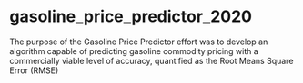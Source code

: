 # gasoline_price_predictor_2020
The purpose of the Gasoline Price Predictor effort was to develop an algorithm capable of predicting gasoline commodity pricing with a commercially viable level of accuracy, quantified as the Root Means Square Error (RMSE)


